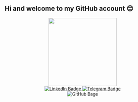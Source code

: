 ## Hi and welcome to my GitHub account :blush:

<div id="header" align="center">
 <img src="https://media.giphy.com/media/RRerwvHrb0nxm/giphy.gif" width="220"/>
</div>

<div id="badges" align="center">
  <a href="https://www.linkedin.com/in/vitalii-kalinin-a86653263/">
    <img src="https://img.shields.io/badge/LinkedIn-blue?style=for-the-badge&logo=linkedin&logoColor=white" alt="LinkedIn Badge"/>
  </a>
  <a href="https://t.me/Qashuk_212">
    <img src="https://img.shields.io/badge/Telegram-blue?style=for-the-badge&logo=telegram&logoColor=white" alt="Telegram Badge"/>
  </a>
 <div id="badges" align="center">
    <img src="https://komarev.com/ghpvc/?username=Qashuk&style=flat-square&color=blue" alt="GitHub Bage"/>
</div>


